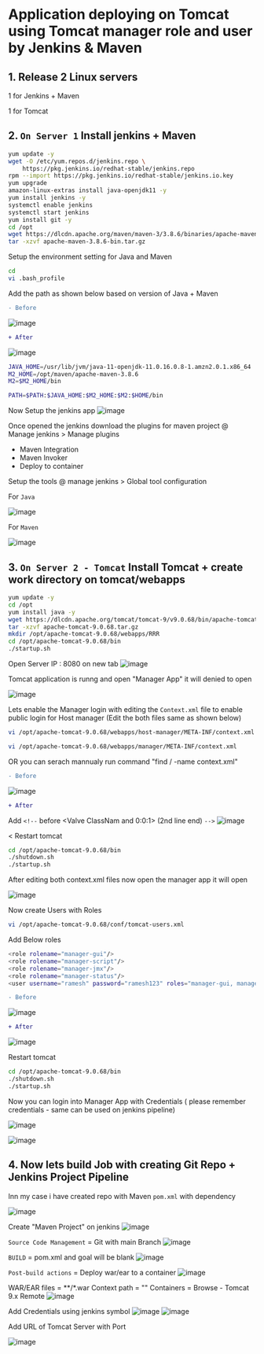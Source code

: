 # Application deploying on Tomcat using Tomcat manager role and user by Jenkins & Maven

## 1. Release 2 Linux servers
1 for Jenkins + Maven

1 for Tomcat

## 2. `On Server 1` Install jenkins + Maven
```sh
yum update -y
wget -O /etc/yum.repos.d/jenkins.repo \
    https://pkg.jenkins.io/redhat-stable/jenkins.repo
rpm --import https://pkg.jenkins.io/redhat-stable/jenkins.io.key
yum upgrade
amazon-linux-extras install java-openjdk11 -y
yum install jenkins -y
systemctl enable jenkins
systemctl start jenkins
yum install git -y
cd /opt
wget https://dlcdn.apache.org/maven/maven-3/3.8.6/binaries/apache-maven-3.8.6-bin.tar.gz
tar -xzvf apache-maven-3.8.6-bin.tar.gz
```

Setup the environment setting for Java and Maven
```sh
cd
vi .bash_profile
```

Add the path as shown below based on version of Java + Maven
```diff
- Before
```

![image](https://user-images.githubusercontent.com/111989928/199534365-046e6aa0-b0b7-419b-993b-aa106527ef3b.png)

```diff
+ After
```

![image](https://user-images.githubusercontent.com/111989928/199535469-b1bf3a7c-3cb4-47b4-97a4-9c7b40c5a4fb.png)
```sh
JAVA_HOME=/usr/lib/jvm/java-11-openjdk-11.0.16.0.8-1.amzn2.0.1.x86_64
M2_HOME=/opt/maven/apache-maven-3.8.6
M2=$M2_HOME/bin

PATH=$PATH:$JAVA_HOME:$M2_HOME:$M2:$HOME/bin
```

Now Setup the jenkins app
![image](https://user-images.githubusercontent.com/111989928/199536974-545a8c9a-e286-4591-afd4-391b9afbcb66.png)

Once opened the jenkins download the plugins for maven project @ Manage jenkins > Manage plugins

* Maven Integration
* Maven Invoker
* Deploy to container

Setup the tools @ manage jenkins > Global tool configuration

For `Java`

![image](https://user-images.githubusercontent.com/111989928/199538575-3656cd22-a254-477b-b49f-8beec3870d8b.png)

For `Maven`

![image](https://user-images.githubusercontent.com/111989928/199538740-89981c5f-c5f4-42d0-a0d5-66bfa2e685e3.png)



## 3. `On Server 2 - Tomcat` Install Tomcat + create work directory on tomcat/webapps
```sh
yum update -y
cd /opt
yum install java -y
wget https://dlcdn.apache.org/tomcat/tomcat-9/v9.0.68/bin/apache-tomcat-9.0.68.tar.gz
tar -xzvf apache-tomcat-9.0.68.tar.gz
mkdir /opt/apache-tomcat-9.0.68/webapps/RRR
cd /opt/apache-tomcat-9.0.68/bin
./startup.sh
```
Open Server IP : 8080 on new tab
![image](https://user-images.githubusercontent.com/111989928/199546600-db8acd8b-c491-4063-8ecf-6f47cca27180.png)

Tomcat application is runng and open "Manager App" it will denied to open 

![image](https://user-images.githubusercontent.com/111989928/199546993-96aa595b-12a5-4810-b928-9a2952b0129d.png)


Lets enable the Manager login with editing the `Context.xml` file to enable public login for Host manager (Edit the both files same as shown below)

```sh
vi /opt/apache-tomcat-9.0.68/webapps/host-manager/META-INF/context.xml
```
```sh
vi /opt/apache-tomcat-9.0.68/webapps/manager/META-INF/context.xml
```
OR you can serach mannualy run command "find / -name context.xml"
```diff
- Before
```
![image](https://user-images.githubusercontent.com/111989928/199543146-bd741583-aa7d-46c3-82b6-ce81f3eac789.png)
```diff
+ After
```
Add ` <!-- ` before <Valve ClassNam and 
                          0:0:1> (2nd line end) ` --> `
![image](https://user-images.githubusercontent.com/111989928/199544536-01499aef-84c4-496c-9949-525466342aef.png)
    
<
Restart tomcat
```sh
cd /opt/apache-tomcat-9.0.68/bin
./shutdown.sh
./startup.sh
```
After editing both context.xml files now open the manager app it will open
 
![image](https://user-images.githubusercontent.com/111989928/199548711-21756b74-44d2-4873-afe0-0b1b6ab5ca82.png)

 Now create Users with Roles
 ```sh
vi /opt/apache-tomcat-9.0.68/conf/tomcat-users.xml
```
Add Below roles 
```sh
<role rolename="manager-gui"/>
<role rolename="manager-script"/>
<role rolename="manager-jmx"/>
<role rolename="manager-status"/>
<user username="ramesh" password="ramesh123" roles="manager-gui, manager-script, manager-jmx, manager-status"/>
```
```diff
- Before
```
![image](https://user-images.githubusercontent.com/111989928/199549788-13e33905-5e20-40ef-af59-5bed6e54ca50.png)

```diff
+ After
```
![image](https://user-images.githubusercontent.com/111989928/199550166-9e6822b6-71e8-4eb6-99fd-aac7ca39e47c.png)

    
Restart tomcat
```sh
cd /opt/apache-tomcat-9.0.68/bin
./shutdown.sh
./startup.sh
```
Now you can login into Manager App with Credentials ( please remember credentials - same can be used on jenkins pipeline)

![image](https://user-images.githubusercontent.com/111989928/199550677-aa028f58-9827-40e2-a9bc-4e6da8310507.png)

 ![image](https://user-images.githubusercontent.com/111989928/199550879-428a3c33-5d1f-42ef-9af5-ded547fae0a0.png)
    
## 4. Now lets build Job with creating Git Repo + Jenkins Project Pipeline

Inn my case i have created repo with Maven `pom.xml` with dependency 
    
![image](https://user-images.githubusercontent.com/111989928/199551830-ca01ecb5-e7ea-402e-b045-f78841b0c266.png)


Create "Maven Project"  on jenkins
![image](https://user-images.githubusercontent.com/111989928/199551241-682cd195-09a9-4727-b573-129a37f21c29.png)

`Source Code Management` = Git with main Branch
![image](https://user-images.githubusercontent.com/111989928/199552014-0318097f-842b-43f8-8f98-0f0de28de376.png)

    
`BUILD` =  pom.xml and goal will be blank
![image](https://user-images.githubusercontent.com/111989928/199552287-ec66d95b-efab-45b1-95c4-413cb2db36ed.png)

 
`Post-build actions` = Deploy war/ear to a container
![image](https://user-images.githubusercontent.com/111989928/199553064-192267cd-3454-4b52-b896-fe5e7d7a5b7f.png)

    
WAR/EAR files = **/*.war
Context path = ""
Containers = Browse - Tomcat 9.x Remote
![image](https://user-images.githubusercontent.com/111989928/199553431-2b3d3254-dc69-400d-9939-27eb1f694398.png)

Add Credentials using jenkins symbol
![image](https://user-images.githubusercontent.com/111989928/199553822-e454b65a-c064-4207-a874-47aeb03a5447.png)
![image](https://user-images.githubusercontent.com/111989928/199553951-1f82967a-db6b-4dc0-8ff9-cf77c2d18a00.png)

    
Add URL of Tomcat Server with Port

![image](https://user-images.githubusercontent.com/111989928/199554059-4b5fd610-71f6-4b3d-a7d9-b1073d7bf6ef.png)
    
 
    
